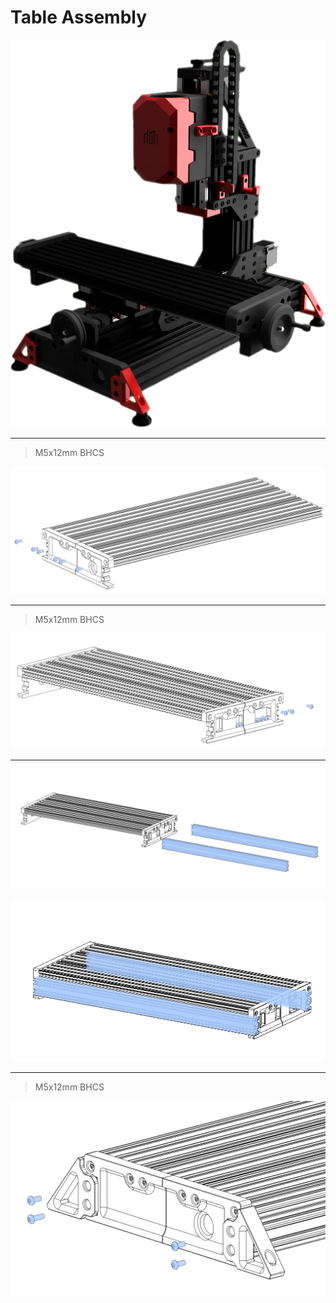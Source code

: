 # Table Assembly

![](../resources/table_assembly/table_assembly.png)

---

> M5x12mm BHCS

![](../resources/table_assembly/y_axis_step_87.png)

---

> M5x12mm BHCS

![](../resources/table_assembly/y_axis_step_88.png)

---

![](../resources/table_assembly/y_axis_step_89.png)

![](../resources/table_assembly/y_axis_step_90.png)

---

> M5x12mm BHCS

![](../resources/table_assembly/y_axis_step_91.png)
